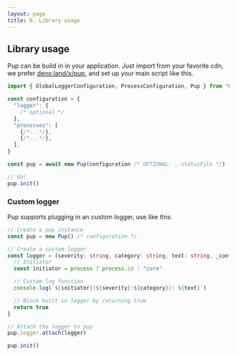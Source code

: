 ```yaml
---
layout: page
title: 6. Library usage
---
```


## Library usage

Pup can be build in in your application. Just import from your favorite cdn, we prefer [deno.land/x/pup](https://deno.land/x/pup), and set up your main script like this.

```ts
import { GlobalLoggerConfiguration, ProcessConfiguration, Pup } from "https://deno.land/x/pup/pup.ts"

const configuration = {
  "logger": {
    /* optional */
  },
  "processes": [
    {/*...*/},
    {/*...*/},
  ],
}

const pup = await new Pup(configuration /* OPTIONAL: , statusFile */)

// Go!
pup.init()
```

### Custom logger

Pup supports plugging in an custom logger, use like this:

```ts
// Create a pup instance
const pup = new Pup() /* configuration */

// Create a custom logger
const logger = (severity: string, category: string, text: string, _config?: GlobalLoggerConfiguration, process?: ProcessConfiguration) => {
  // Initiator
  const initiator = process ? process.id : "core"

  // Custom log function
  console.log(`${initiator}(${severity}:${category}): ${text}`)

  // Block built in logger by returning true
  return true
}

// Attach the logger to pup
pup.logger.attach(logger)

pup.init()
```
